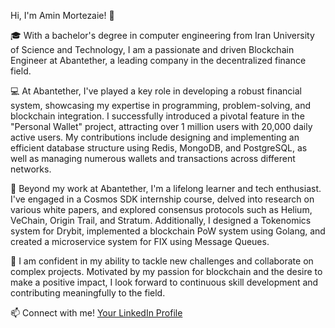 Hi, I'm Amin Mortezaie! 👋

🎓 With a bachelor's degree in computer engineering from Iran University of Science and Technology, I am a passionate and driven Blockchain Engineer at Abantether, a leading company in the decentralized finance field.

💻 At Abantether, I've played a key role in developing a robust financial system, showcasing my expertise in programming, problem-solving, and blockchain integration. I successfully introduced a pivotal feature in the "Personal Wallet" project, attracting over 1 million users with 20,000 daily active users. My contributions include designing and implementing an efficient database structure using Redis, MongoDB, and PostgreSQL, as well as managing numerous wallets and transactions across different networks.

🚀 Beyond my work at Abantether, I'm a lifelong learner and tech enthusiast. I've engaged in a Cosmos SDK internship course, delved into research on various white papers, and explored consensus protocols such as Helium, VeChain, Origin Trail, and Stratum. Additionally, I designed a Tokenomics system for Drybit, implemented a blockchain PoW system using Golang, and created a microservice system for FIX using Message Queues.

🌟 I am confident in my ability to tackle new challenges and collaborate on complex projects. Motivated by my passion for blockchain and the desire to make a positive impact, I look forward to continuous skill development and contributing meaningfully to the field.

📫 Connect with me! [Your LinkedIn Profile](https://www.linkedin.com/in/aminmortezaie)
